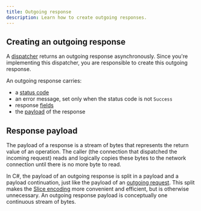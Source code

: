 ```yaml
---
title: Outgoing response
description: Learn how to create outgoing responses.
---
```


## Creating an outgoing response

A [dispatcher](dispatch-pipeline#the-dispatcher-abstraction) returns an outgoing response asynchronously. Since you're
implementing this dispatcher, you are responsible to create this outgoing response.

An outgoing response carries:

- a [status code](../invocation/incoming-response#status-code)
- an error message, set only when the status code is not `Success`
- response [fields](../invocation/incoming-response#response-fields)
- the [payload](#response-payload) of the response

## Response payload

The payload of a response is a stream of bytes that represents the return value of an operation. The caller (the
connection that dispatched the incoming request) reads and logically copies these bytes to the network connection until
there is no more byte to read.

In C#, the payload of an outgoing response is split in a payload and a payload continuation, just like the payload
of an [outgoing request](../invocation/outgoing-request). This split makes the [Slice encoding][slice-encoding] more
convenient and efficient, but is otherwise unnecessary. An outgoing response payload is conceptually one continuous
stream of bytes.

[slice-encoding]: /slice/encoding
